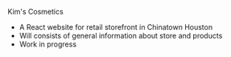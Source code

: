 Kim's Cosmetics

- A React website for retail storefront in Chinatown Houston
- Will consists of general information about store and products
- Work in progress